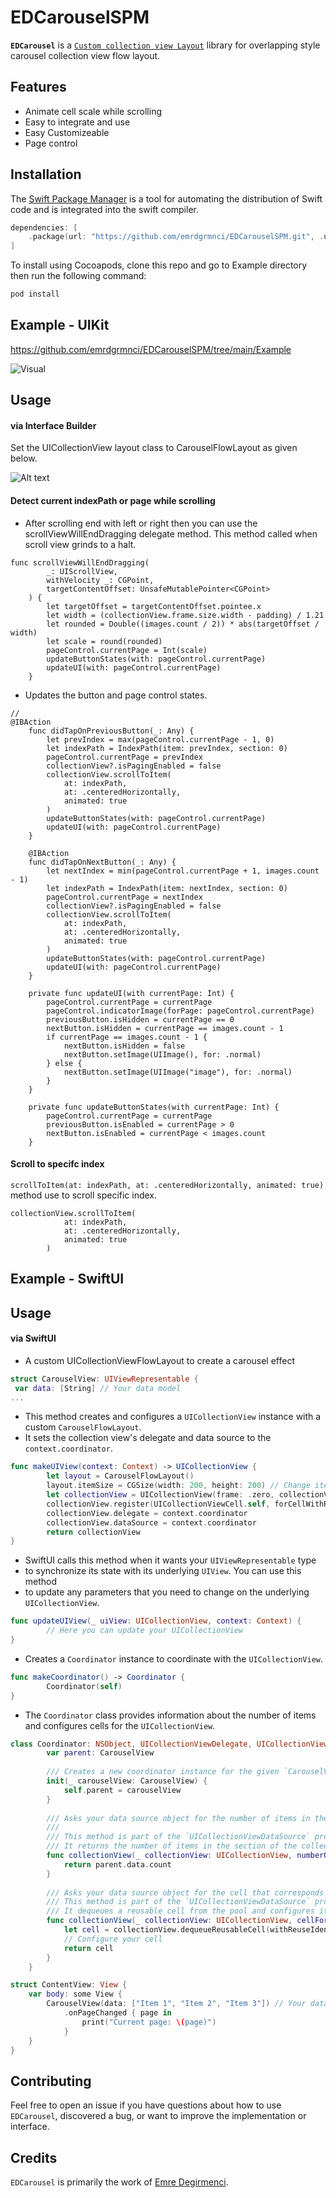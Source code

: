 # EDCarouselSPM

**`EDCarousel`** is a [`Custom collection view Layout`](https://developer.apple.com/documentation/uikit/uicollectionviewflowlayout) library for overlapping style carousel collection view flow layout.

## Features
* Animate cell scale while scrolling
* Easy to integrate and use
* Easy Customizeable
* Page control 

## Installation

The [Swift Package Manager](https://www.swift.org/package-manager/) is a tool for automating the distribution of Swift code and is integrated into the swift compiler.

```swift
dependencies: [
    .package(url: "https://github.com/emrdgrmnci/EDCarouselSPM.git", .upToNextMajor(from: "0.0.2"))
]
```

To install using Cocoapods, clone this repo and go to Example directory then run the following command:

```swift
pod install
```

## Example - UIKit

https://github.com/emrdgrmnci/EDCarouselSPM/tree/main/Example

![Visual](https://github.com/emrdgrmnci/EDCarousel/blob/main/visual.gif "")

## Usage
#### via Interface Builder

Set the UICollectionView layout class to CarouselFlowLayout as given below.

![Alt text](https://github.com/emrdgrmnci/EDCarousel/blob/main/usage.png "step-1")

#### Detect current indexPath or page while scrolling

* After scrolling end with left or right then you can use the scrollViewWillEndDragging delegate method. This method called when scroll view grinds to a halt.
```
func scrollViewWillEndDragging(
        _: UIScrollView,
        withVelocity _: CGPoint,
        targetContentOffset: UnsafeMutablePointer<CGPoint>
    ) {
        let targetOffset = targetContentOffset.pointee.x
        let width = (collectionView.frame.size.width - padding) / 1.21
        let rounded = Double((images.count / 2)) * abs(targetOffset / width)
        let scale = round(rounded)
        pageControl.currentPage = Int(scale)
        updateButtonStates(with: pageControl.currentPage)
        updateUI(with: pageControl.currentPage)
    }
```

* Updates the button and page control states.
```
//
@IBAction
    func didTapOnPreviousButton(_: Any) {
        let prevIndex = max(pageControl.currentPage - 1, 0)
        let indexPath = IndexPath(item: prevIndex, section: 0)
        pageControl.currentPage = prevIndex
        collectionView?.isPagingEnabled = false
        collectionView.scrollToItem(
            at: indexPath,
            at: .centeredHorizontally,
            animated: true
        )
        updateButtonStates(with: pageControl.currentPage)
        updateUI(with: pageControl.currentPage)
    }

    @IBAction
    func didTapOnNextButton(_: Any) {
        let nextIndex = min(pageControl.currentPage + 1, images.count - 1)
        let indexPath = IndexPath(item: nextIndex, section: 0)
        pageControl.currentPage = nextIndex
        collectionView?.isPagingEnabled = false
        collectionView.scrollToItem(
            at: indexPath,
            at: .centeredHorizontally,
            animated: true
        )
        updateButtonStates(with: pageControl.currentPage)
        updateUI(with: pageControl.currentPage)
    }

    private func updateUI(with currentPage: Int) {
        pageControl.currentPage = currentPage
        pageControl.indicatorImage(forPage: pageControl.currentPage)
        previousButton.isHidden = currentPage == 0
        nextButton.isHidden = currentPage == images.count - 1
        if currentPage == images.count - 1 {
            nextButton.isHidden = false
            nextButton.setImage(UIImage(), for: .normal)
        } else {
            nextButton.setImage(UIImage("image"), for: .normal)
        }
    }

    private func updateButtonStates(with currentPage: Int) {
        pageControl.currentPage = currentPage
        previousButton.isEnabled = currentPage > 0
        nextButton.isEnabled = currentPage < images.count
    }

```

#### Scroll to specifc index
`scrollToItem(at: indexPath, at: .centeredHorizontally, animated: true)` method use to scroll specific index. 

```
collectionView.scrollToItem(
            at: indexPath,
            at: .centeredHorizontally,
            animated: true
        )
```

## Example - SwiftUI

## Usage
#### via SwiftUI

* A custom UICollectionViewFlowLayout to create a carousel effect

```swift
struct CarouselView: UIViewRepresentable {    
 var data: [String] // Your data model
...

```

* This method creates and configures a `UICollectionView` instance with a custom `CarouselFlowLayout`.
* It sets the collection view's delegate and data source to the `context.coordinator`.

```swift
func makeUIView(context: Context) -> UICollectionView {
        let layout = CarouselFlowLayout()
        layout.itemSize = CGSize(width: 200, height: 200) // Change item size as per your requirement
        let collectionView = UICollectionView(frame: .zero, collectionViewLayout: layout)
        collectionView.register(UICollectionViewCell.self, forCellWithReuseIdentifier: "cell")
        collectionView.delegate = context.coordinator
        collectionView.dataSource = context.coordinator
        return collectionView
}
```

* SwiftUI calls this method when it wants your `UIViewRepresentable` type
* to synchronize its state with its underlying `UIView`. You can use this method
* to update any parameters that you need to change on the underlying `UICollectionView`.

```swift
func updateUIView(_ uiView: UICollectionView, context: Context) {
        // Here you can update your UICollectionView
}
```

* Creates a `Coordinator` instance to coordinate with the `UICollectionView`.

```swift
func makeCoordinator() -> Coordinator {
        Coordinator(self)
}
```

* The `Coordinator` class provides information about the number of items and configures cells for the `UICollectionView`.

```swift
class Coordinator: NSObject, UICollectionViewDelegate, UICollectionViewDataSource {
        var parent: CarouselView
        
        /// Creates a new coordinator instance for the given `CarouselView`.
        init(_ carouselView: CarouselView) {
            self.parent = carouselView
        }
        
        /// Asks your data source object for the number of items in the specified section.
        ///
        /// This method is part of the `UICollectionViewDataSource` protocol that this class implements.
        /// It returns the number of items in the section of the collection view which is equal to the count of data in the parent `CarouselView`.
        func collectionView(_ collectionView: UICollectionView, numberOfItemsInSection section: Int) -> Int {
            return parent.data.count
        }
        
        /// Asks your data source object for the cell that corresponds to the specified item in the collection view.
        /// This method is part of the `UICollectionViewDataSource` protocol that this class implements.
        /// It dequeues a reusable cell from the pool and configures it with data corresponding to the current index path.
        func collectionView(_ collectionView: UICollectionView, cellForItemAt indexPath: IndexPath) -> UICollectionViewCell {
            let cell = collectionView.dequeueReusableCell(withReuseIdentifier: "cell", for: indexPath)
            // Configure your cell
            return cell
        }
    }

struct ContentView: View {
    var body: some View {
        CarouselView(data: ["Item 1", "Item 2", "Item 3"]) // Your data
            .onPageChanged { page in
                print("Current page: \(page)")
            }
    }
}
```

## Contributing

Feel free to open an issue if you have questions about how to use `EDCarousel`, discovered a bug, or want to improve the implementation or interface.

## Credits

`EDCarousel` is primarily the work of [Emre Degirmenci](https://github.com/emrdgrmnci).

